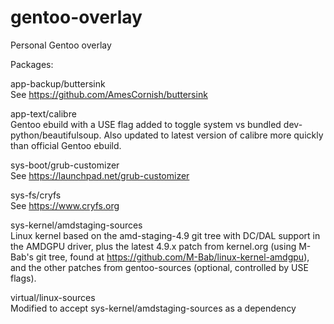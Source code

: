 # gentoo-overlay
Personal Gentoo overlay

Packages:

app-backup/buttersink  
See https://github.com/AmesCornish/buttersink

app-text/calibre  
Gentoo ebuild with a USE flag added to toggle system vs bundled
dev-python/beautifulsoup. Also updated to latest version of calibre more
quickly than official Gentoo ebuild.

sys-boot/grub-customizer  
See https://launchpad.net/grub-customizer

sys-fs/cryfs  
See https://www.cryfs.org

sys-kernel/amdstaging-sources  
Linux kernel based on the amd-staging-4.9 git tree with DC/DAL support in the
AMDGPU driver, plus the latest 4.9.x patch from kernel.org (using M-Bab's git
tree, found at https://github.com/M-Bab/linux-kernel-amdgpu), and the other
patches from gentoo-sources (optional, controlled by USE flags).

virtual/linux-sources  
Modified to accept sys-kernel/amdstaging-sources as a dependency
